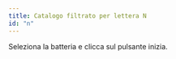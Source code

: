 ```yaml
---
title: Catalogo filtrato per lettera N
id: "n"
---
```

Seleziona la batteria e clicca sul pulsante inizia.